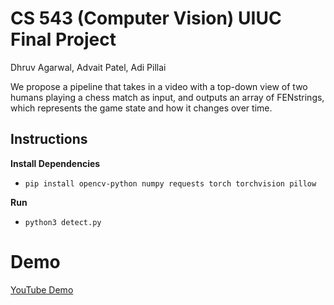 # CS 543 (Computer Vision) UIUC Final Project

Dhruv Agarwal, Advait Patel, Adi Pillai

We propose a pipeline that takes in a video with a top-down view of two humans playing a chess match as input, and outputs an array of FENstrings, which represents the game state and how it changes over time.

## Instructions

**Install Dependencies**
- `pip install opencv-python numpy requests torch torchvision pillow`

**Run**
- `python3 detect.py`

# Demo

[YouTube Demo](https://www.youtube.com/watch?v=9WMdKxHMAhI)

